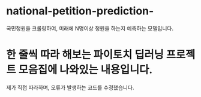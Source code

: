 # national-petition-prediction-
국민청원을 크롤링하여, 미래에 N명이상 청원을 하는지 예측하는 모델입니다.

# 한 줄씩 따라 해보는 파이토치 딥러닝 프로젝트 모음집에 나와있는 내용입니다.

제가 직접 따라하며, 오류가 발생하는 코드를 수정했습니다.
